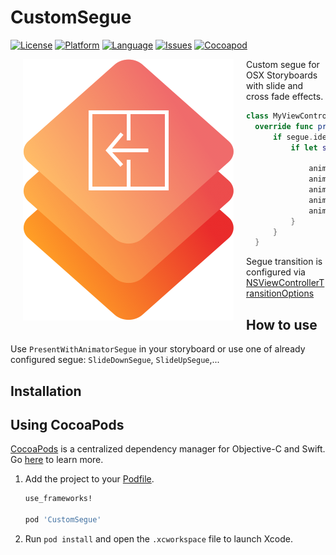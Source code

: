 # CustomSegue

[![License](https://img.shields.io/badge/license-MIT-blue.svg?style=flat
            )](http://mit-license.org)
[![Platform](http://img.shields.io/badge/platform-osx-lightgrey.svg?style=flat
             )](https://developer.apple.com/resources/)
[![Language](http://img.shields.io/badge/language-swift-orange.svg?style=flat
             )](https://developer.apple.com/swift)
[![Issues](https://img.shields.io/github/issues/phimage/CustomSegue.svg?style=flat
           )](https://github.com/phimage/CustomSegue/issues)
[![Cocoapod](http://img.shields.io/cocoapods/v/CustomSegue.svg?style=flat)](http://cocoadocs.org/docsets/CustomSegue/)

[<img align="left" src="logo.png" hspace="20">](#logo)
Custom segue for OSX Storyboards with slide and cross fade effects.
```swift
class MyViewController: NSViewController {
  override func prepareForSegue(segue: NSStoryboardSegue, sender: AnyObject?) {
      if segue.identifier == "configured" {
          if let segue = segue as? PresentWithAnimatorSegue, animator = segue.animator as? TransitionAnimator {

              animator.duration = 1
              animator.transition = [.SlideDown/, .Crossfade]
              animator.backgroundColor = NSColor(calibratedRed: 1, green: 0, blue: 0, alpha: 0.5)
              animator.keepOriginalSize = true
              animator.removeFromView = false
          }
      }
  }
```

Segue transition is configured via [NSViewControllerTransitionOptions](https://developer.apple.com/reference/appkit/nsviewcontrollertransitionoptions)

## How to use
Use `PresentWithAnimatorSegue` in your storyboard or use one of already configured segue: `SlideDownSegue`, `SlideUpSegue`,...

## Installation

## Using CocoaPods ##
[CocoaPods](https://cocoapods.org/) is a centralized dependency manager for
Objective-C and Swift. Go [here](https://guides.cocoapods.org/using/index.html)
to learn more.

1. Add the project to your [Podfile](https://guides.cocoapods.org/using/the-podfile.html).

    ```ruby
    use_frameworks!

    pod 'CustomSegue'
    ```

2. Run `pod install` and open the `.xcworkspace` file to launch Xcode.
